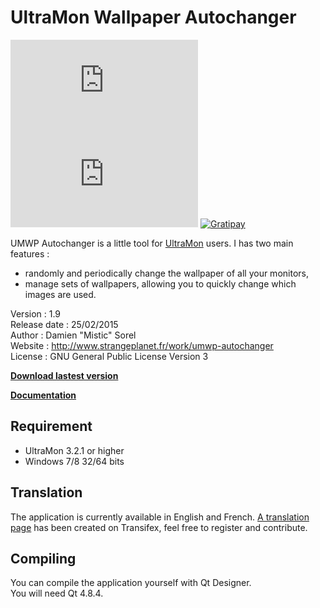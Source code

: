 # UltraMon Wallpaper Autochanger

![stable version](http://www.strangeplanet.fr/work/umwp-autochanger/badge.php?what=version)
![downloads](http://www.strangeplanet.fr/work/umwp-autochanger/badge.php?what=downloads)
[![Gratipay](https://img.shields.io/gratipay/mistic100.svg)](https://gratipay.com/mistic100)

UMWP Autochanger is a little tool for [UltraMon](http://www.realtimesoft.com/ultramon/) users. I has two main features :
* randomly and periodically change the wallpaper of all your monitors,
* manage sets of wallpapers, allowing you to quickly change which images are used.

Version       : 1.9  
Release date  : 25/02/2015  
Author        : Damien "Mistic" Sorel  
Website       : http://www.strangeplanet.fr/work/umwp-autochanger  
License       : GNU General Public License Version 3

[**Download lastest version**](http://www.strangeplanet.fr/work/umwp-autochanger/download.php)

[**Documentation**](http://www.strangeplanet.fr/work/umwp-autochanger#install)


## Requirement
* UltraMon 3.2.1 or higher
* Windows 7/8 32/64 bits


## Translation
The application is currently available in English and French. [A translation page](https://www.transifex.com/projects/p/umwp-autochanger) has been created on Transifex, feel free to register and contribute.


## Compiling
You can compile the application yourself with Qt Designer.  
You will need Qt 4.8.4.
